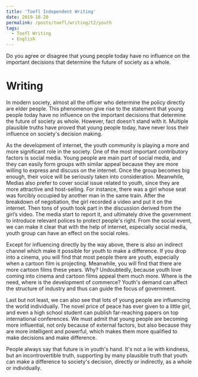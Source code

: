 ```yaml
---
title: 'Toefl Independent Writing'
date: 2019-10-20
permalink: /posts/toefl/writing/t2/youth
tags:
  - Toefl Writing
  - English
---
```


Do you agree or disagree that young people today have no influence on the important decisions that determine the future of society as a whole.  

Writing
======
In modern society, almost all the officer who determine the policy directly are elder people. This phenomenon give rise to the statement that young people today have no influence on the important decisions that determine the future of society as whole. However, fact doesn't stand with it. Multiple plausible truths have proved that young people today, have never loss their influence on society's decision making.

As the development of internet, the youth community is playing a more and more significant role in the society. One of the most important contributory factors is social media. Young people are main part of social media, and they can easily form groups with similar appeal because they are more willing to express and discuss on the internet. Once the group becomes big enough, their voice will be seriously taken into consideration. Meanwhile, Medias also prefer to cover social issue related to youth, since they are more attractive and host-selling. For instance, there was a girl whose seat was forcibly occupied by another man in the same train. After the breakdown of negotiation, the girl recorded a video and put it on the internet. Then tons of youth took part in the discussion derived from the girl’s video. The media start to report it, and ultimately drive the government to introduce relevant polices to protect people's right. From the social event, we can make it clear that with the help of internet, especially social media, youth group can have an effect on the social roles.

Except for influencing directly by the way above, there is also an indirect channel which make it possible for youth to make a difference. If you drop into a cinema, you will find that most people there are youth, especially when a cartoon film is projecting. Meanwhile, you will find that there are more cartoon films these years. Why? Undoubtedly, because youth love coming into cinema and cartoon films appeal them much more. Where is the need, where is the development of commerce? Youth's demand can affect the structure of industry and thus can guide the focus of government.

Last but not least, we can also see that lots of young people are influencing the world individually. The novel price of peace has ever given to a little girl, and even a high school student can publish far-reaching papers on top international conferences. We must admit that young people are becoming more influential, not only because of external factors, but also because they are more intelligent and powerful, which makes them more qualified to make decisions and make difference. 

People always say that future is in youth's hand. It's not a lie with kindness, but an incontrovertible truth, supporting by many plausible truth that youth can make a difference to society's decision, directly or indirectly, as a whole or individually.